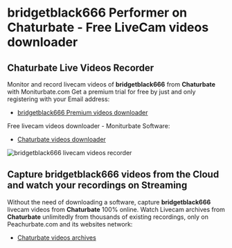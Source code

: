 # bridgetblack666 Performer on Chaturbate - Free LiveCam videos downloader

## Chaturbate Live Videos Recorder

Monitor and record livecam videos of **bridgetblack666** from **Chaturbate** with Moniturbate.com
Get a premium trial for free by just and only registering with your Email address:
* [bridgetblack666 Premium videos downloader](https://moniturbate.com/request-demo-licence-key.html)

Free livecam videos downloader - Moniturbate Software:
* [Chaturbate videos downloader](https://moniturbate.com/moniturbate-download-software.html)

![bridgetblack666 livecam videos recorder](https://peachurnet.com/templates/moniturbate-software.png)


## Capture bridgetblack666 videos from the Cloud and watch your recordings on Streaming

Without the need of downloading a software, capture **bridgetblack666** livecam videos from **Chaturbate** 100% online.
Watch Livecam archives from **Chaturbate** unlimitedly from thousands of existing recordings, only on Peachurbate.com and its websites network:
* [Chaturbate videos archives](https://peachurnet.com/)